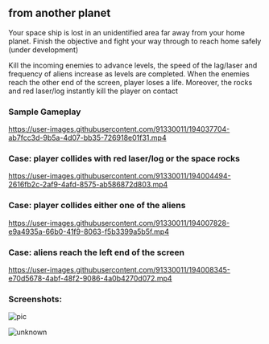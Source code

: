 ## from another planet
Your space ship is lost in an unidentified area far away from your home planet. Finish the objective and fight your way through to reach home safely (under development)

Kill the incoming enemies to advance levels, the speed of the lag/laser and frequency of aliens increase as levels are completed.
When the enemies reach the other end of the screen, player loses a life. Moreover, the rocks and red laser/log instantly kill the player on contact

### Sample Gameplay
https://user-images.githubusercontent.com/91330011/194037704-ab7fcc3d-9b5a-4d07-bb35-726918e01f31.mp4

### Case: player collides with red laser/log or the space rocks 
https://user-images.githubusercontent.com/91330011/194004494-2616fb2c-2af9-4afd-8575-ab586872d803.mp4

### Case: player collides either one of the aliens 
https://user-images.githubusercontent.com/91330011/194007828-e9a4935a-66b0-41f9-8063-f5b3399a5b5f.mp4

### Case: aliens reach the left end of the screen 
https://user-images.githubusercontent.com/91330011/194008345-e70d5678-4abf-48f2-9086-4a0b4270d072.mp4

### Screenshots:
![pic](https://user-images.githubusercontent.com/91330011/193839913-3f9d5bd5-285b-4318-810a-ccaf64f9a851.png)

![unknown](https://user-images.githubusercontent.com/91330011/192030574-85410cda-6f95-45a9-ac37-5f556b95fa60.png)

